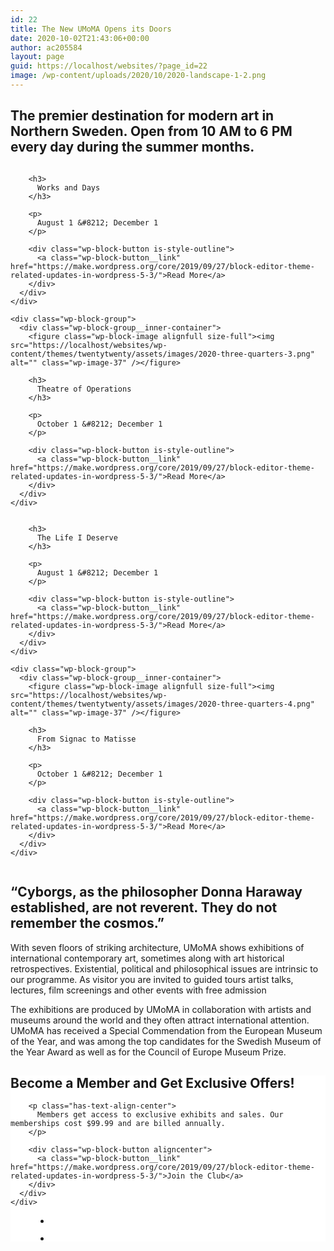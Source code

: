 ```yaml
---
id: 22
title: The New UMoMA Opens its Doors
date: 2020-10-02T21:43:06+00:00
author: ac205584
layout: page
guid: https://localhost/websites/?page_id=22
image: /wp-content/uploads/2020/10/2020-landscape-1-2.png
---
```

<div class="wp-block-group alignwide">
  <div class="wp-block-group__inner-container">
    <h2 class="has-text-align-center">
      The premier destination for modern art in Northern Sweden. Open from 10 AM to 6 PM every day during the summer months.
    </h2>
  </div>
</div>

<div class="wp-block-columns alignwide">
  <div class="wp-block-column">
    <div class="wp-block-group">
      <div class="wp-block-group__inner-container">
        <figure class="wp-block-image alignfull size-full"><img src="https://localhost/websites/wp-content/themes/twentytwenty/assets/images/2020-three-quarters-1.png" alt="" class="wp-image-37" /></figure>
        
        <h3>
          Works and Days
        </h3>
        
        <p>
          August 1 &#8212; December 1
        </p>
        
        <div class="wp-block-button is-style-outline">
          <a class="wp-block-button__link" href="https://make.wordpress.org/core/2019/09/27/block-editor-theme-related-updates-in-wordpress-5-3/">Read More</a>
        </div>
      </div>
    </div>
    
    <div class="wp-block-group">
      <div class="wp-block-group__inner-container">
        <figure class="wp-block-image alignfull size-full"><img src="https://localhost/websites/wp-content/themes/twentytwenty/assets/images/2020-three-quarters-3.png" alt="" class="wp-image-37" /></figure>
        
        <h3>
          Theatre of Operations
        </h3>
        
        <p>
          October 1 &#8212; December 1
        </p>
        
        <div class="wp-block-button is-style-outline">
          <a class="wp-block-button__link" href="https://make.wordpress.org/core/2019/09/27/block-editor-theme-related-updates-in-wordpress-5-3/">Read More</a>
        </div>
      </div>
    </div>
  </div>
  
  <div class="wp-block-column">
    <div class="wp-block-group">
      <div class="wp-block-group__inner-container">
        <figure class="wp-block-image alignfull size-full"><img src="https://localhost/websites/wp-content/themes/twentytwenty/assets/images/2020-three-quarters-2.png" alt="" class="wp-image-37" /></figure>
        
        <h3>
          The Life I Deserve
        </h3>
        
        <p>
          August 1 &#8212; December 1
        </p>
        
        <div class="wp-block-button is-style-outline">
          <a class="wp-block-button__link" href="https://make.wordpress.org/core/2019/09/27/block-editor-theme-related-updates-in-wordpress-5-3/">Read More</a>
        </div>
      </div>
    </div>
    
    <div class="wp-block-group">
      <div class="wp-block-group__inner-container">
        <figure class="wp-block-image alignfull size-full"><img src="https://localhost/websites/wp-content/themes/twentytwenty/assets/images/2020-three-quarters-4.png" alt="" class="wp-image-37" /></figure>
        
        <h3>
          From Signac to Matisse
        </h3>
        
        <p>
          October 1 &#8212; December 1
        </p>
        
        <div class="wp-block-button is-style-outline">
          <a class="wp-block-button__link" href="https://make.wordpress.org/core/2019/09/27/block-editor-theme-related-updates-in-wordpress-5-3/">Read More</a>
        </div>
      </div>
    </div>
  </div>
</div><figure class="wp-block-image alignfull size-full">

<img src="https://localhost/websites/wp-content/themes/twentytwenty/assets/images/2020-landscape-2.png" alt="" class="wp-image-37" /> </figure>

<div class="wp-block-group alignwide">
  <div class="wp-block-group__inner-container">
    <h2 class="has-accent-color has-text-align-center">
      &#8220;Cyborgs, as the philosopher Donna Haraway established, are not reverent. They do not remember the cosmos.&#8221;
    </h2>
  </div>
</div>

<p class="has-drop-cap">
  With seven floors of striking architecture, UMoMA shows exhibitions of international contemporary art, sometimes along with art historical retrospectives. Existential, political and philosophical issues are intrinsic to our programme. As visitor you are invited to guided tours artist talks, lectures, film screenings and other events with free admission
</p>

The exhibitions are produced by UMoMA in collaboration with artists and museums around the world and they often attract international attention. UMoMA has received a Special Commendation from the European Museum of the Year, and was among the top candidates for the Swedish Museum of the Year Award as well as for the Council of Europe Museum Prize.



<div class="wp-block-group alignwide has-background" style="background-color:#ffffff">
  <div class="wp-block-group__inner-container">
    <div class="wp-block-group">
      <div class="wp-block-group__inner-container">
        <h2 class="has-text-align-center">
          Become a Member and Get Exclusive Offers!
        </h2>
        
        <p class="has-text-align-center">
          Members get access to exclusive exhibits and sales. Our memberships cost $99.99 and are billed annually.
        </p>
        
        <div class="wp-block-button aligncenter">
          <a class="wp-block-button__link" href="https://make.wordpress.org/core/2019/09/27/block-editor-theme-related-updates-in-wordpress-5-3/">Join the Club</a>
        </div>
      </div>
    </div>
  </div>
</div><figure class="wp-block-gallery alignwide columns-2 is-cropped">

<ul class="blocks-gallery-grid">
  <li class="blocks-gallery-item">
    <figure><img src="https://localhost/websites/wp-content/themes/twentytwenty/assets/images/2020-square-2.png" alt="" data-id="39" data-full-url="https://localhost/websites/wp-content/themes/twentytwenty/assets/images/2020-square-2.png" data-link="assets/images/2020-square-2/" class="wp-image-39" /></figure>
  </li>
  <li class="blocks-gallery-item">
    <figure><img src="https://localhost/websites/wp-content/themes/twentytwenty/assets/images/2020-square-1.png" alt="" data-id="38" data-full-url="https://localhost/websites/wp-content/themes/twentytwenty/assets/images/2020-square-1.png" data-link="https://localhost/websites/wp-content/themes/twentytwenty/assets/images/2020-square-1/" class="wp-image-38" /></figure>
  </li>
</ul></figure>